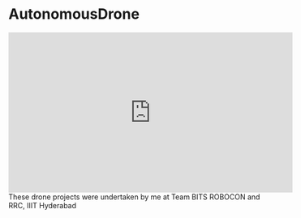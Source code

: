 # AutonomousDrone
<iframe width="560" height="315" src="https://www.youtube.com/embed/QwA_yBjVZdA" frameborder="0" allow="accelerometer; autoplay; clipboard-write; encrypted-media; gyroscope; picture-in-picture" allowfullscreen></iframe>
These drone projects were undertaken by me at Team BITS ROBOCON and RRC, IIIT Hyderabad
